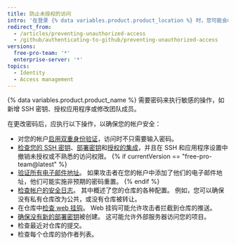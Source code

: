 ```yaml
---
title: 防止未授权的访问
intro: '在登录 {% data variables.product.product_location %} 时，您可能会收到媒体中安全事件的警报，如发现 [Heartbleed 漏洞](http://heartbleed.com/)或计算机被盗。 在这种情况下，更改密码可防止后面对您的帐户和项目的任何非预期访问。'
redirect_from:
  - /articles/preventing-unauthorized-access
  - /github/authenticating-to-github/preventing-unauthorized-access
versions:
  free-pro-team: '*'
  enterprise-server: '*'
topics:
  - Identity
  - Access management
---
```


{% data variables.product.product_name %} 需要密码来执行敏感的操作，如新增 SSH 密钥、授权应用程序或修改团队成员。

在更改密码后，应执行以下操作，以确保您的帐户安全：

- 对您的帐户[启用双重身份验证](/articles/about-two-factor-authentication)，访问时不只需要输入密码。
- [检查您的 SSH 密钥](/articles/reviewing-your-ssh-keys)、[部署密钥](/articles/reviewing-your-deploy-keys)和[授权的集成](/articles/reviewing-your-authorized-integrations)，并且在 SSH 和应用程序设置中撤销未授权或不熟悉的访问权限。
{% if currentVersion == "free-pro-team@latest" %}
- [验证所有电子邮件地址](/articles/verifying-your-email-address)。 如果攻击者在您的帐户中添加了他们的电子邮件地址，他们可能实施非预期的密码重置。
{% endif %}
- [检查帐户的安全日志](/github/authenticating-to-github/reviewing-your-security-log)。 其中概述了您的仓库的各种配置。 例如，您可以确保没有私有仓库改为公共，或没有仓库被转让。
- 在仓库中[检查 web 挂钩](/articles/creating-webhooks)。 Web 挂钩可能允许攻击者拦截到仓库的推送。
- [确保没有新的部署密钥](/guides/managing-deploy-keys/#deploy-keys)被创建。 这可能允许外部服务器访问您的项目。
- 检查最近对仓库的提交。
- 检查每个仓库的协作者列表。
